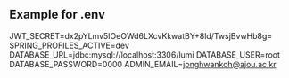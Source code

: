 ## Example for .env

JWT_SECRET=dx2pYLmv5IOeOWd6LXcvKkwatBY+8ld/TwsjBvwHb8g=
SPRING_PROFILES_ACTIVE=dev
DATABASE_URL=jdbc:mysql://localhost:3306/lumi
DATABASE_USER=root
DATABASE_PASSWORD=0000
ADMIN_EMAIL=jonghwankoh@ajou.ac.kr
